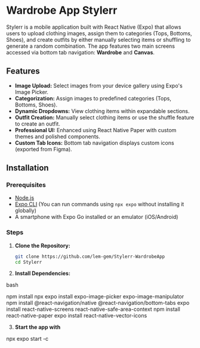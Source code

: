 # Wardrobe App Stylerr

Stylerr is a mobile application built with React Native (Expo) that allows users to upload clothing images, assign them to categories (Tops, Bottoms, Shoes), and create outfits by either manually selecting items or shuffling to generate a random combination. The app features two main screens accessed via bottom tab navigation: **Wardrobe** and **Canvas**.

## Features

- **Image Upload:** Select images from your device gallery using Expo's Image Picker.
- **Categorization:** Assign images to predefined categories (Tops, Bottoms, Shoes).
- **Dynamic Dropdowns:** View clothing items within expandable sections.
- **Outfit Creation:** Manually select clothing items or use the shuffle feature to create an outfit.
- **Professional UI:** Enhanced using React Native Paper with custom themes and polished components.
- **Custom Tab Icons:** Bottom tab navigation displays custom icons (exported from Figma).

## Installation

### Prerequisites

- [Node.js](https://nodejs.org/)
- [Expo CLI](https://docs.expo.dev/workflow/expo-cli/) (You can run commands using `npx expo` without installing it globally)
- A smartphone with Expo Go installed or an emulator (iOS/Android)

### Steps

1. **Clone the Repository:**

   ```bash
   git clone https://github.com/lem-gem/Stylerr-WardrobeApp
   cd Stylerr

2. **Install Dependencies:**

bash

npm install
npx expo install expo-image-picker expo-image-manipulator
npm install @react-navigation/native @react-navigation/bottom-tabs
expo install react-native-screens react-native-safe-area-context
npm install react-native-paper
expo install react-native-vector-icons

3. **Start the app with**

npx expo start -c
